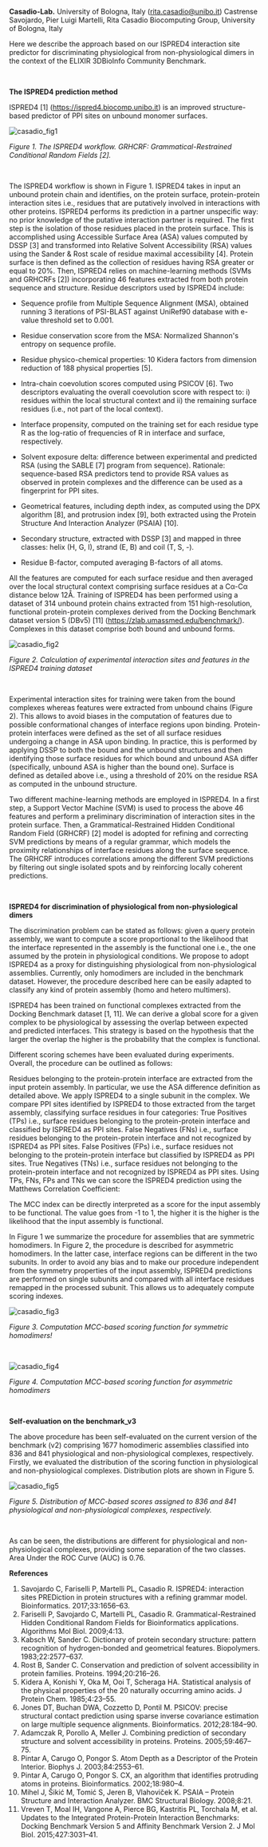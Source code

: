 **Casadio-Lab.**   University of Bologna, Italy   (rita.casadio@unibo.it)
Castrense Savojardo, Pier Luigi Martelli, Rita Casadio Biocomputing Group, University of Bologna, Italy

Here we describe the approach based on our ISPRED4 interaction site predictor for discriminating physiological from non-physiological dimers in the context of the ELIXIR 3DBioInfo Community Benchmark.

 <br />
  
**The ISPRED4 prediction method**

ISPRED4 [1] (https://ispred4.biocomp.unibo.it) is an improved structure-based predictor of PPI sites on unbound monomer surfaces.



 ![casadio_fig1](https://user-images.githubusercontent.com/22592827/235601016-ce7835b1-9961-421c-9353-28cbd3aadc6d.png)


*Figure 1. The ISPRED4 workflow. GRHCRF: Grammatical-Restrained Conditional Random Fields [2].*

 <br />
  
The ISPRED4 workflow is shown in Figure 1. ISPRED4 takes in input an unbound protein chain and identifies, on the protein surface, protein-protein interaction sites i.e., residues that are putatively involved in interactions with other proteins. ISPRED4 performs its prediction in a partner unspecific way: no prior knowledge of the putative interaction partner is required. The first step is the isolation of those residues placed in the protein surface. This is accomplished using Accessible Surface Area (ASA) values computed by DSSP [3] and transformed into Relative Solvent Accessibility (RSA) values using the Sander & Rost scale of residue maximal accessibility [4]. Protein surface is then defined as the collection of residues having RSA greater or equal to 20%.
Then, ISPRED4 relies on machine-learning methods (SVMs and GRHCRFs [2]) incorporating 46 features extracted from both protein sequence and structure. Residue descriptors used by ISPRED4 include:

- Sequence profile from Multiple Sequence Alignment (MSA), obtained running 3 iterations of PSI-BLAST against UniRef90 database with e-value threshold set to 0.001.

- Residue conservation score from the MSA: Normalized Shannon's entropy on sequence profile.

- Residue physico-chemical properties: 10 Kidera factors from dimension reduction of 188 physical properties [5].

- Intra-chain coevolution scores computed using PSICOV [6]. Two descriptors evaluating the overall coevolution score with respect to: i) residues within the local structural context and ii) the remaining surface residues (i.e., not part of the local context).

- Interface propensity, computed on the training set for each residue type R as the log-ratio of frequencies of R in interface and surface, respectively.

- Solvent exposure delta: difference between experimental and predicted RSA (using the SABLE [7] program from sequence). Rationale: sequence-based RSA predictors tend to provide RSA values as observed in protein complexes and the difference can be used as a fingerprint for PPI sites.

- Geometrical features, including depth index, as computed using the DPX algorithm [8], and protrusion index [9], both extracted using the Protein Structure And Interaction Analyzer (PSAIA) [10].

- Secondary structure, extracted with DSSP [3] and mapped in three classes: helix (H, G, I), strand (E, B) and coil (T, S, -).

- Residue B-factor, computed averaging B-factors of all atoms.

All the features are computed for each surface residue and then averaged over the local structural context comprising surface residues at a Cα-Cα distance below 12Å.
Training of ISPRED4 has been performed using a dataset of 314 unbound protein chains extracted from 151 high-resolution, functional protein-protein complexes derived from the Docking Benchmark dataset version 5 (DBv5) [11] (https://zlab.umassmed.edu/benchmark/). Complexes in this dataset comprise both bound and unbound forms.
 
![casadio_fig2](https://user-images.githubusercontent.com/22592827/235601033-bbdd8c3a-da92-48f3-91ac-f3af56564dff.png)

*Figure 2. Calculation of experimental interaction sites and features in the ISPRED4 training dataset*

 <br />
  
Experimental interaction sites for training were taken from the bound complexes whereas features were extracted from unbound chains (Figure 2). This allows to avoid biases in the computation of features due to possible conformational changes of interface regions upon binding. Protein-protein interfaces were defined as the set of all surface residues undergoing a change in ASA upon binding. In practice, this is performed by applying DSSP to both the bound and the unbound structures and then identifying those surface residues for which bound and unbound ASA differ (specifically, unbound ASA is higher than the bound one). Surface is defined as detailed above i.e., using a threshold of 20% on the residue RSA as computed in the unbound structure.
 
Two different machine-learning methods are employed in ISPRED4. In a first step, a Support Vector Machine (SVM) is used to process the above 46 features and perform a preliminary discrimination of interaction sites in the protein surface. Then, a Grammatical-Restrained Hidden Conditional Random Field (GRHCRF) [2] model is adopted for refining and correcting SVM predictions by means of a regular grammar, which models the proximity relationships of interface residues along the surface sequence. The GRHCRF introduces correlations among the different SVM predictions by filtering out single isolated spots and by reinforcing locally coherent predictions.

 <br />
  
**ISPRED4 for discrimination of physiological from non-physiological dimers**

The discrimination problem can be stated as follows: given a query protein assembly, we want to compute a score proportional to the likelihood that the interface represented in the assembly is the functional one i.e., the one assumed by the protein in physiological conditions. We propose to adopt ISPRED4 as a proxy for distinguishing physiological from non-physiological assemblies. Currently, only homodimers are included in the benchmark dataset. However, the procedure described here can be easily adapted to classify any kind of protein assembly (homo and hetero multimers).

ISPRED4 has been trained on functional complexes extracted from the Docking Benchmark dataset [1, 11].  We can derive a global score for a given complex to be physiological by assessing the overlap between expected and predicted interfaces. This strategy is based on the hypothesis that the larger the overlap the higher is the probability that the complex is functional.

Different scoring schemes have been evaluated during experiments.
Overall, the procedure can be outlined as follows:
 
Residues belonging to the protein-protein interface are extracted from the input protein assembly. In particular, we use the ASA difference definition as detailed above.
We apply ISPRED4 to a single subunit in the complex.
We compare PPI sites identified by ISPRED4 to those extracted from the target assembly, classifying surface residues in four categories:
True Positives (TPs) i.e., surface residues belonging to the protein-protein interface and classified by ISPRED4 as PPI sites.
False Negatives (FNs) i.e., surface residues belonging to the protein-protein interface and not recognized by ISPRED4 as PPI sites.
False Positives (FPs) i.e., surface residues not belonging to the protein-protein interface but classified by ISPRED4 as PPI sites.
True Negatives (TNs) i.e., surface residues not belonging to the protein-protein interface and not recognized by ISPRED4 as PPI sites.
Using TPs, FNs, FPs and TNs we can score the ISPRED4 prediction using the Matthews Correlation Coefficient:
 
The MCC index can be directly interpreted as a score for the input assembly to be functional. The value goes from -1 to 1, the higher it is the higher is the likelihood that the input assembly is functional.

In Figure 1 we summarize the procedure for assemblies that are symmetric homodimers. In Figure 2, the procedure is described for asymmetric homodimers. In the latter case, interface regions can be different in the two subunits. In order to avoid any bias and to make our procedure independent from the symmetry properties of the input assembly, ISPRED4 predictions are performed on single subunits and compared with all interface residues remapped in the processed subunit. This allows us to adequately compute scoring indexes.


![casadio_fig3](https://user-images.githubusercontent.com/22592827/235601048-141cf3c1-247c-4431-902f-97ae5dfbd507.png)


*Figure 3. Computation MCC-based scoring function for symmetric homodimers!*

 <br />
 
![casadio_fig4](https://user-images.githubusercontent.com/22592827/235601059-e3653d1f-0530-4d16-913a-2dee4825be1a.png)

*Figure 4. Computation MCC-based scoring function for asymmetric homodimers*

 <br />

**Self-evaluation on the benchmark_v3**

The above procedure has been self-evaluated on the current version of the benchmark (v2) comprising 1677 homodimeric assemblies classified into 836 and 841 physiological and non-physiological complexes, respectively.
Firstly, we evaluated the distribution of the scoring function in physiological and non-physiological complexes. Distribution plots are shown in Figure 5.

![casadio_fig5](https://user-images.githubusercontent.com/22592827/235597886-7d55e899-9ea0-4ff6-9a26-bc9105937bf6.png)


*Figure 5. Distribution of MCC-based scores assigned to 836 and 841 physiological and non-physiological complexes, respectively.*

 <br />
  
As can be seen, the distributions are different for physiological and non-physiological complexes, providing some separation of the two classes. Area Under the ROC Curve (AUC) is 0.76.


**References**

1. Savojardo C, Fariselli P, Martelli PL, Casadio R. ISPRED4: interaction sites PREDiction in protein structures with a refining grammar model. Bioinformatics. 2017;33:1656–63.
2. Fariselli P, Savojardo C, Martelli PL, Casadio R. Grammatical-Restrained Hidden Conditional Random Fields for Bioinformatics applications. Algorithms Mol Biol. 2009;4:13.
3. Kabsch W, Sander C. Dictionary of protein secondary structure: pattern recognition of hydrogen-bonded and geometrical features. Biopolymers. 1983;22:2577–637.
4. Rost B, Sander C. Conservation and prediction of solvent accessibility in protein families. Proteins. 1994;20:216–26.
5. Kidera A, Konishi Y, Oka M, Ooi T, Scheraga HA. Statistical analysis of the physical properties of the 20 naturally occurring amino acids. J Protein Chem. 1985;4:23–55.
6. Jones DT, Buchan DWA, Cozzetto D, Pontil M. PSICOV: precise structural contact prediction using sparse inverse covariance estimation on large multiple sequence alignments. Bioinformatics. 2012;28:184–90.
7. Adamczak R, Porollo A, Meller J. Combining prediction of secondary structure and solvent accessibility in proteins. Proteins. 2005;59:467–75.
8. Pintar A, Carugo O, Pongor S. Atom Depth as a Descriptor of the Protein Interior. Biophys J. 2003;84:2553–61.
9. Pintar A, Carugo O, Pongor S. CX, an algorithm that identifies protruding atoms in proteins. Bioinformatics. 2002;18:980–4.
10. Mihel J, Šikić M, Tomić S, Jeren B, Vlahoviček K. PSAIA – Protein Structure and Interaction Analyzer. BMC Structural Biology. 2008;8:21.
11. Vreven T, Moal IH, Vangone A, Pierce BG, Kastritis PL, Torchala M, et al. Updates to the Integrated Protein-Protein Interaction Benchmarks: Docking Benchmark Version 5 and Affinity Benchmark Version 2. J Mol Biol. 2015;427:3031–41.
 
 
